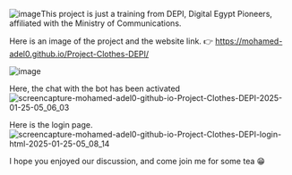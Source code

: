![image](https://github.com/user-attachments/assets/a5c06c6e-9d79-4ad5-a889-55797aedebac)This project is just a training from DEPI, Digital Egypt Pioneers, affiliated with the Ministry of Communications.

Here is an image of the project and the website link. 👉 https://mohamed-adel0.github.io/Project-Clothes-DEPI/

![image](https://github.com/user-attachments/assets/cf966773-5c0a-4b1d-9463-9e7f4dc27aa4)

Here, the chat with the bot has been activated
![screencapture-mohamed-adel0-github-io-Project-Clothes-DEPI-2025-01-25-05_06_03](https://github.com/user-attachments/assets/1dff0ccf-433f-4feb-9c3f-21935c9a35c5)

Here is the login page.
![screencapture-mohamed-adel0-github-io-Project-Clothes-DEPI-login-html-2025-01-25-05_08_14](https://github.com/user-attachments/assets/babd10f3-8fea-4261-9ea4-811c6693872e)

I hope you enjoyed our discussion, and come join me for some tea 😁




